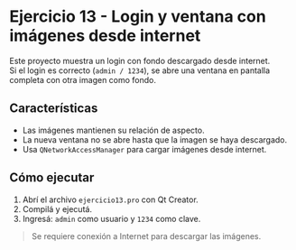# Ejercicio 13 - Login y ventana con imágenes desde internet

Este proyecto muestra un login con fondo descargado desde internet.  
Si el login es correcto (`admin / 1234`), se abre una ventana en pantalla completa con otra imagen como fondo.

## Características

- Las imágenes mantienen su relación de aspecto.
- La nueva ventana no se abre hasta que la imagen se haya descargado.
- Usa `QNetworkAccessManager` para cargar imágenes desde internet.

## Cómo ejecutar

1. Abrí el archivo `ejercicio13.pro` con Qt Creator.
2. Compilá y ejecutá.
3. Ingresá: `admin` como usuario y `1234` como clave.

> Se requiere conexión a Internet para descargar las imágenes.
